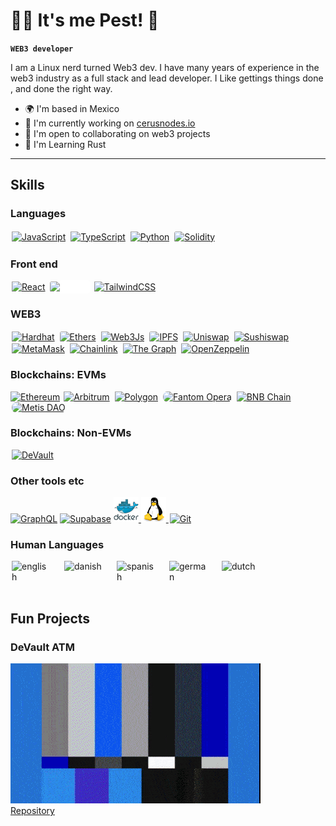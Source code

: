 # 🧨💥 It's me Pest! 👋

**`WEB3 developer`**

I am a Linux nerd turned Web3 dev. I have many years of experience in the web3 industry as a full stack and lead developer. I Like gettings things done , and done the right way.

- 🌍 I'm based in Mexico
- 🚀 I'm currently working on [cerusnodes.io](http://cerusnodes.io)
- 🤝 I'm open to collaborating on web3 projects
- 📖 I'm Learning Rust

---

## Skills

### Languages

<p align="left">

<a href="https://developer.mozilla.org/en-US/docs/Web/JavaScript" target="_blank" rel="noreferrer"><img style="padding: 0px 2px;" src="https://raw.githubusercontent.com/danielcranney/readme-generator/main/public/icons/skills/javascript-colored.svg" width="36" height="36" alt="JavaScript" /></a>
<a href="https://www.typescriptlang.org/" target="_blank" rel="noreferrer"><img style="padding: 0px 2px;" src="https://raw.githubusercontent.com/danielcranney/readme-generator/main/public/icons/skills/typescript-colored.svg" width="36" height="36" alt="TypeScript" /></a>
<a href="https://www.python.org/" target="_blank" rel="noreferrer"><img style="padding: 0px 2px;" src="https://raw.githubusercontent.com/danielcranney/readme-generator/main/public/icons/skills/python-colored.svg" width="36" height="36" alt="Python" /></a>
<a href="https://docs.soliditylang.org/" target="_blank" rel="noreferrer"><img style="border-radius: 5px;background: white;padding: 2px 2px;" src="https://tintinweb.gallerycdn.vsassets.io/extensions/tintinweb/vscode-solidity-flattener/0.0.11/1647941306788/Microsoft.VisualStudio.Services.Icons.Default" width="36" height="36" alt="Solidity" /></a>

</p>

### Front end

<a href="https://reactjs.org/" target="_blank" rel="noreferrer"><img style="padding: 0px 2px;" src="https://raw.githubusercontent.com/danielcranney/readme-generator/main/public/icons/skills/react-colored.svg" width="36" height="36" alt="React" /></a>
<a  style="color:white;" href="https://nextjs.org/docs" target="_blank" rel="noreferrer"><img style="border-radius: 5px;background: white;padding: 2px 2px;" src="https://i.ytimg.com/an/cxm6FNyKzwA/3903739474801779860_mq.jpg?v=62a9dfef" width="36" height="36" alt="NextJs" /></a>
<a href="https://tailwindcss.com/" target="_blank" rel="noreferrer"><img style="padding: 0px 2px;" src="https://raw.githubusercontent.com/danielcranney/readme-generator/main/public/icons/skills/tailwindcss-colored.svg" width="36" height="36" alt="TailwindCSS" /></a>

### WEB3

<p>
<a href="https://hardhat.org/" target="_blank" rel="noreferrer"><img style="padding: 0px 2px;" src="https://raw.githubusercontent.com/danielcranney/readme-generator/main/public/icons/skills/hardhat-colored.svg" width="36" height="36" alt="Hardhat" /></a>
<a href="https://ethers.io" target="_blank" rel="noreferrer"><img  style="border-radius: 5px;background: white;padding: 2px 2px;" src="https://avatars.githubusercontent.com/u/18492273?s=200&v=4" width="36" height="36" alt="Ethers" /></a>
<a href="https://web3js.readthedocs.io/en/v1.7.1/#" target="_blank" rel="noreferrer"><img style="padding: 0px 2px;" src="https://github.com/web3/web3.js/blob/4.x/assets/logo/web3js.jpg?raw=true" width="36" height="36" alt="Web3Js" /></a>
<a href="https://ipfs.io/" target="_blank" rel="noreferrer"><img  style="border-radius: 5px;background: white;padding: 2px 2px;" src="https://upload.wikimedia.org/wikipedia/commons/1/18/Ipfs-logo-1024-ice-text.png" width="36" height="36" alt="IPFS" /></a>
<a href="https://uniswap.org/" target="_blank" rel="noreferrer"><img style="padding: 0px 2px;" src="https://raw.githubusercontent.com/danielcranney/readme-generator/main/public/icons/skills/uniswap-colored.svg" width="36" height="36" alt="Uniswap" /></a>
<a href="https://www.sushi.com/" target="_blank" rel="noreferrer"><img style="padding: 0px 2px;" src="https://raw.githubusercontent.com/danielcranney/readme-generator/main/public/icons/skills/sushiswap-colored.svg" width="36" height="36" alt="Sushiswap" /></a>
<a href="https://metamask.io/" target="_blank" rel="noreferrer"><img style="padding: 0px 2px;" src="https://raw.githubusercontent.com/danielcranney/readme-generator/main/public/icons/skills/metamask-colored.svg" width="36" height="36" alt="MetaMask" /></a>
<a href="https://chain.link/" target="_blank" rel="noreferrer"><img style="padding: 0px 2px;" src="https://raw.githubusercontent.com/danielcranney/readme-generator/main/public/icons/skills/chainlink-colored.svg" width="36" height="36" alt="Chainlink" /></a>
<a href="https://thegraph.com/en/" target="_blank" rel="noreferrer"><img style="padding: 0px 2px;" src="https://raw.githubusercontent.com/danielcranney/readme-generator/main/public/icons/skills/the-graph-colored.svg" width="36" height="36" alt="The Graph" /></a>
<a href="https://github.com/OpenZeppelin" target="_blank" rel="noreferrer"><img style="padding: 0px 2px;" src="https://avatars.githubusercontent.com/u/20820676?s=200&v=4" width="36" height="36" alt="OpenZeppelin" /></a></p>

### Blockchains: EVMs

<a  href="https://ethereum.org/en/" target="_blank" rel="noreferrer"><img style="padding: 0px 0px 0px 0px;" src="https://raw.githubusercontent.com/danielcranney/readme-generator/main/public/icons/skills/ethereum-colored.svg" width="36" height="36" alt="Ethereum" /></a>
<a href="https://portal.arbitrum.one/" target="_blank" rel="noreferrer"><img style="padding: 0px 2px;" src="https://raw.githubusercontent.com/danielcranney/readme-generator/main/public/icons/skills/arbitrum-colored.svg" width="36" height="36" alt="Arbitrum" /></a>
<a href="https://polygon.technology/" target="_blank" rel="noreferrer"><img style="padding: 0px 2px;" src="https://raw.githubusercontent.com/danielcranney/readme-generator/main/public/icons/skills/polygon-colored.svg" width="36" height="36" alt="Polygon" /></a>
<a href="https://polygon.technology/" target="_blank" rel="noreferrer"><img style="border-radius: 25px;padding: 0px 2px;" src="https://s2.coinmarketcap.com/static/img/coins/64x64/3513.png" width="36" height="36" alt="Fantom Opera" /></a>
<a href="https://www.bnbchain.org/en" target="_blank" rel="noreferrer"><img style="padding: 0px 2px;" src="https://s2.coinmarketcap.com/static/img/coins/64x64/1839.png" width="36" height="36" alt="BNB Chain" /></a>
<a href="https://www.metis.io/" target="_blank" rel="noreferrer"><img style="border-radius: 25px;padding: 0px 2px;" src="https://s2.coinmarketcap.com/static/img/coins/64x64/9640.png" width="36" height="36" alt="Metis DAO" /></a>

<p/>

### Blockchains: Non-EVMs

<a href="https://devault.cc/" target="_blank" rel="noreferrer"><img style="padding: 0px 2px;" src="https://github.com/devaultcrypto/dvtgraphics/blob/master/Icons/DVT-Logo-D-100px-Light.png?raw=true" width="36" height="36" alt="DeVault" /></a>

### Other tools etc

<a href="https://graphql.org/" target="_blank" rel="noreferrer"><img src="https://raw.githubusercontent.com/danielcranney/readme-generator/main/public/icons/skills/graphql-colored.svg" width="36" height="36" alt="GraphQL" /></a>
<a href="https://supabase.io/" target="_blank" rel="noreferrer"><img src="https://raw.githubusercontent.com/danielcranney/readme-generator/main/public/icons/skills/supabase-colored.svg" width="36" height="36" alt="Supabase" /></a>
<a href="https://www.docker.com/" target="_blank" rel="noreferrer"> <img src="https://raw.githubusercontent.com/devicons/devicon/master/icons/docker/docker-original-wordmark.svg" alt="docker" width="40" height="40"/> </a> <a href="https://www.linux.org/" target="_blank" rel="noreferrer"> <img src="https://raw.githubusercontent.com/devicons/devicon/master/icons/linux/linux-original.svg" alt="linux" width="40" height="40"/> </a>
<a href="https://git-scm.com/" target="_blank" rel="noreferrer"><img style="padding: 0px 2px;" src="https://raw.githubusercontent.com/danielcranney/readme-generator/main/public/icons/skills/git-colored.svg" width="36" height="36" alt="Git" /></a>

</p>

### Human Languages

<div style=" display: flex; flex-direction: row;">
<span style=" display: flex; flex-direction: column;padding: 0px 10px 10px 0px;align-items:center;">
 <img style="padding: 0px 2px;" src="https://upload.wikimedia.org/wikipedia/en/thumb/a/ae/Flag_of_the_United_Kingdom.svg/120px-Flag_of_the_United_Kingdom.svg.png" alt="english" width="60" height="40"/>
</span>
<span style=" display: flex; flex-direction: column;;padding: 0px 10px;align-items:center;">
 <img style="padding: 0px 2px;" src="https://upload.wikimedia.org/wikipedia/commons/thumb/9/9c/Flag_of_Denmark.svg/120px-Flag_of_Denmark.svg.png" alt="danish" width="60" height="40"/>
</span>
<span style=" display: flex; flex-direction: column;;padding: 0px 10px;align-items:center;">
 <img style="padding: 0px 2px;" src="https://upload.wikimedia.org/wikipedia/en/thumb/9/9a/Flag_of_Spain.svg/120px-Flag_of_Spain.svg.png" alt="spanish" width="60" height="40"/>
</span>
<span style=" display: flex; flex-direction: column;;padding: 0px 10px;align-items:center;">
 <img style="padding: 0px 2px;" src="https://upload.wikimedia.org/wikipedia/en/thumb/b/ba/Flag_of_Germany.svg/120px-Flag_of_Germany.svg.png" alt="german" width="60" height="40"/>
</span>
<span style=" display: flex; flex-direction: column;;padding: 0px 10px;align-items:center;">
 <img style="padding: 0px 2px;" src="https://upload.wikimedia.org/wikipedia/commons/thumb/2/20/Flag_of_the_Netherlands.svg/120px-Flag_of_the_Netherlands.svg.png" alt="dutch" width="60" height="40"/>
</span>
</div>

## Fun Projects

### DeVault ATM

![A DeVault ATM youtube](https://github.com/pppest/devault-atm-touch/blob/master/images/atm-vid-fast.gif)  
[Repository](https://github.com/pppest/devault-atm-touch)

